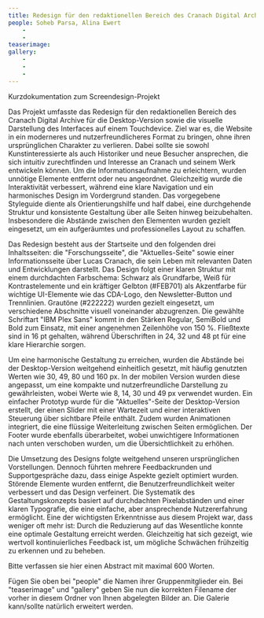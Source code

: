 ```yaml
---
title: Redesign für den redaktionellen Bereich des Cranach Digital Archive
people: Soheb Parsa, Alina Ewert
    - 
    - 
teaserimage: 
gallery:
    - 
    -
    -
---
```


Kurzdokumentation zum Screendesign-Projekt

Das Projekt umfasste das Redesign für den redaktionellen Bereich des Cranach Digital Archive für die Desktop-Version sowie die visuelle Darstellung des Interfaces auf einem Touchdevice. Ziel war es, die Website in ein moderneres und nutzerfreundlicheres Format zu bringen, ohne ihren ursprünglichen Charakter zu verlieren. Dabei sollte sie sowohl Kunstinteressierte als auch Historiker und neue Besucher ansprechen, die sich intuitiv zurechtfinden und Interesse an Cranach und seinem Werk entwickeln können. Um die Informationsaufnahme zu erleichtern, wurden unnötige Elemente entfernt oder neu angeordnet. Gleichzeitig wurde die Interaktivität verbessert, während eine klare Navigation und ein harmonisches Design im Vordergrund standen. Das vorgegebene Styleguide diente als Orientierungshilfe und half dabei, eine durchgehende Struktur und konsistente Gestaltung über alle Seiten hinweg beizubehalten. Insbesondere die Abstände zwischen den Elementen wurden gezielt eingesetzt, um ein aufgeräumtes und professionelles Layout zu schaffen.

Das Redesign besteht aus der Startseite und den folgenden drei Inhaltsseiten: die "Forschungsseite", die "Aktuelles-Seite" sowie einer Informationsseite über Lucas Cranach, die sein Leben mit relevanten Daten und Entwicklungen darstellt. Das Design folgt einer klaren Struktur mit einem durchdachten Farbschema: Schwarz als Grundfarbe, Weiß für Kontrastelemente und ein kräftiger Gelbton (#FEB701) als Akzentfarbe für wichtige UI-Elemente wie das CDA-Logo, den Newsletter-Button und Trennlinien. Grautöne (#222222) wurden gezielt eingesetzt, um verschiedene Abschnitte visuell voneinander abzugrenzen. Die gewählte Schriftart "IBM Plex Sans" kommt in den Stärken Regular, SemiBold und Bold zum Einsatz, mit einer angenehmen Zeilenhöhe von 150 %. Fließtexte sind in 16 pt gehalten, während Überschriften in 24, 32 und 48 pt für eine klare Hierarchie sorgen.

Um eine harmonische Gestaltung zu erreichen, wurden die Abstände bei der Desktop-Version weitgehend einheitlich gesetzt, mit häufig genutzten Werten wie 30, 49, 80 und 160 px. In der mobilen Version wurden diese angepasst, um eine kompakte und nutzerfreundliche Darstellung zu gewährleisten, wobei Werte wie 8, 14, 30 und 49 px verwendet wurden. Ein einfacher Prototyp wurde für die "Aktuelles"-Seite der Desktop-Version erstellt, der einen Slider mit einer Wartezeit und einer interaktiven Steuerung über sichtbare Pfeile enthält. Zudem wurden Animationen integriert, die eine flüssige Weiterleitung zwischen Seiten ermöglichen. Der Footer wurde ebenfalls überarbeitet, wobei unwichtigere Informationen nach unten verschoben wurden, um die Übersichtlichkeit zu erhöhen.

Die Umsetzung des Designs folgte weitgehend unseren ursprünglichen Vorstellungen. Dennoch führten mehrere Feedbackrunden und Supportgespräche dazu, dass einige Aspekte gezielt optimiert wurden. Störende Elemente wurden entfernt, die Benutzerfreundlichkeit weiter verbessert und das Design verfeinert. Die Systematik des Gestaltungskonzepts basiert auf durchdachten Pixelabständen und einer klaren Typografie, die eine einfache, aber ansprechende Nutzererfahrung ermöglicht. Eine der wichtigsten Erkenntnisse aus diesem Projekt war, dass weniger oft mehr ist: Durch die Reduzierung auf das Wesentliche konnte eine optimale Gestaltung erreicht werden. Gleichzeitig hat sich gezeigt, wie wertvoll kontinuierliches Feedback ist, um mögliche Schwächen frühzeitig zu erkennen und zu beheben.

Bitte verfassen sie hier einen Abstract mit maximal 600 Worten.

Fügen Sie oben bei "people" die Namen ihrer Gruppenmitglieder ein. Bei "teaserimage" und "gallery" geben Sie nun die korrekten Filename der vorher in diesem Ordner von Ihnen abgelegten Bilder an. Die Galerie kann/sollte natürlich erweitert werden.
